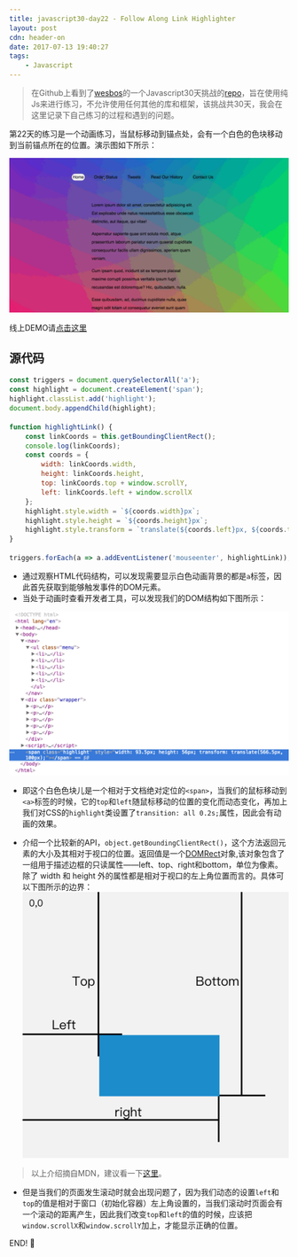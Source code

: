 ```yaml
---
title: javascript30-day22 - Follow Along Link Highlighter
layout: post
cdn: header-on
date: 2017-07-13 19:40:27
tags:
    - Javascript
---
```


> 在Github上看到了[wesbos](https://twitter.com/wesbos)的一个Javascript30天挑战的[repo](https://github.com/wesbos/JavaScript30)，旨在使用纯Js来进行练习，不允许使用任何其他的库和框架，该挑战共30天，我会在这里记录下自己练习的过程和遇到的问题。


第22天的练习是一个动画练习，当鼠标移动到锚点处，会有一个白色的色块移动到当前锚点所在的位置。演示图如下所示：

![Demo](/images/0714-demo.gif)

线上DEMO请[点击这里](http://htmlpreview.github.io/?https://github.com/winar-jin/JavaScript30-Challenge/blob/master/22%20-%20Follow%20Along%20Link%20Highlighter/index.html)

## 源代码
```Javascript
const triggers = document.querySelectorAll('a');
const highlight = document.createElement('span');
highlight.classList.add('highlight');
document.body.appendChild(highlight);

function highlightLink() {
    const linkCoords = this.getBoundingClientRect();
    console.log(linkCoords);
    const coords = {
        width: linkCoords.width,
        height: linkCoords.height,
        top: linkCoords.top + window.scrollY,
        left: linkCoords.left + window.scrollX
    };
    highlight.style.width = `${coords.width}px`;
    highlight.style.height = `${coords.height}px`;
    highlight.style.transform = `translate(${coords.left}px, ${coords.top}px)`;
}

triggers.forEach(a => a.addEventListener('mouseenter', highlightLink));
```
* 通过观察HTML代码结构，可以发现需要显示白色动画背景的都是`a`标签，因此首先获取到能够触发事件的DOM元素。
* 当处于动画时查看开发者工具，可以发现我们的DOM结构如下图所示：

![dom](/images/0714-html.png)

* 即这个白色色块儿是一个相对于文档绝对定位的`<span>`，当我们的鼠标移动到`<a>`标签的时候，它的`top`和`left`随鼠标移动的位置的变化而动态变化，再加上我们对CSS的`highlight`类设置了`transition: all 0.2s;`属性，因此会有动画的效果。

* 介绍一个比较新的API，`object.getBoundingClientRect()`，这个方法返回元素的大小及其相对于视口的位置。返回值是一个[DOMRect](https://developer.mozilla.org/zh-CN/docs/Mozilla/Tech/XPCOM/Reference/Interface/nsIDOMClientRect)对象,该对象包含了一组用于描述边框的只读属性——left、top、right和bottom，单位为像素。除了 width 和 height 外的属性都是相对于视口的左上角位置而言的。具体可以下图所示的边界：
![getboundclient](/images/0714-getboundclient.png)
> 以上介绍摘自MDN，建议看一下[这里](https://developer.mozilla.org/zh-CN/docs/Web/API/Element/getBoundingClientRect)。

* 但是当我们的页面发生滚动时就会出现问题了，因为我们动态的设置`left`和`top`的值是相对于窗口（初始化容器）左上角设置的，当我们滚动时页面会有一个滚动的距离产生，因此我们改变`top`和`left`的值的时候，应该把`window.scrollX`和`window.scrollY`加上，才能显示正确的位置。

END! 💯
